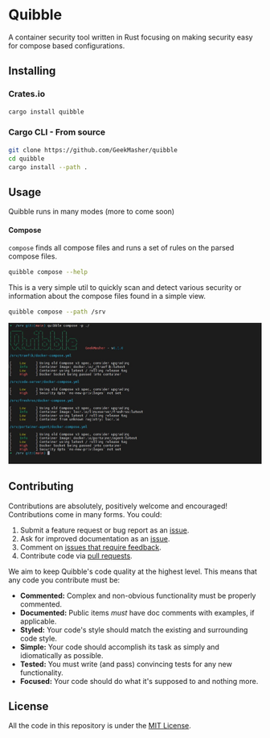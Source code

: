 # Quibble

A container security tool written in Rust focusing on making security easy for compose based configurations.


## Installing

### Crates.io 

```bash
cargo install quibble
```

### Cargo CLI - From source

```bash
git clone https://github.com/GeekMasher/quibble
cd quibble
cargo install --path .
```

## Usage

Quibble runs in many modes (more to come soon)

#### Compose

`compose` finds all compose files and runs a set of rules on the parsed compose files.

```bash
quibble compose --help
```

This is a very simple util to quickly scan and detect various security or information about the compose files found in a simple view.

```bash
quibble compose --path /srv
```

![screenshot of quibble on a directory containing many different compose files](./assets/quibble-output1.jpg)


## Contributing

Contributions are absolutely, positively welcome and encouraged!
Contributions come in many forms. You could:

  1. Submit a feature request or bug report as an [issue].
  2. Ask for improved documentation as an [issue].
  3. Comment on [issues that require feedback].
  4. Contribute code via [pull requests].

[issue]: https://github.com/GeekMasher/quibble/issues
[issues that require feedback]: https://github.com/GeekMasher/quibble/issues?q=is%3Aissue+is%3Aopen+label%3A%22feedback+wanted%22
[pull requests]: https://github.com/GeekMasher/quibble/pulls

We aim to keep Quibble's code quality at the highest level. This means that any
code you contribute must be:

  * **Commented:** Complex and non-obvious functionality must be properly
    commented.
  * **Documented:** Public items _must_ have doc comments with examples, if
    applicable.
  * **Styled:** Your code's style should match the existing and surrounding code
    style.
  * **Simple:** Your code should accomplish its task as simply and
     idiomatically as possible.
  * **Tested:** You must write (and pass) convincing tests for any new
    functionality.
  * **Focused:** Your code should do what it's supposed to and nothing more.


## License

All the code in this repository is under the [MIT License](./LICENSE).
